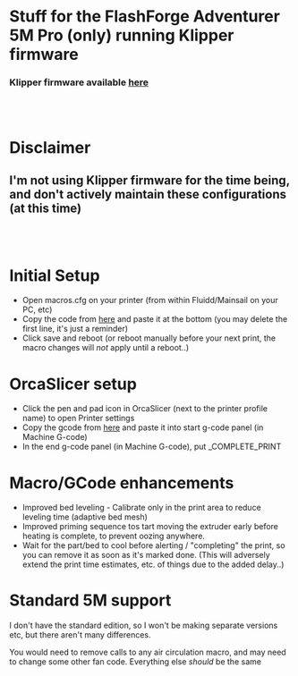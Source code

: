 # Stuff for the FlashForge Adventurer 5M Pro (only) running Klipper firmware
### Klipper firmware available [here](https://github.com/xblax/flashforge_ad5m_klipper_mod)

<br></br>
# Disclaimer
## I'm not using Klipper firmware for the time being, and don't actively maintain these configurations (at this time)
<br></br>

# Initial Setup
-  Open macros.cfg on your printer (from within Fluidd/Mainsail on your PC, etc)
-  Copy the code from [here](https://raw.githubusercontent.com/CopeTypes/ad5m-klipper-stuff/main/ad5m-pro-macros.cfg) and paste it at the bottom (you may delete the first line, it's just a reminder)
-  Click save and reboot (or reboot manually before your next print, the macro changes will *not* apply until a reboot..)

# OrcaSlicer setup
-  Click the pen and pad icon in OrcaSlicer (next to the printer profile name) to open Printer settings
-  Copy the gcode from [here](https://raw.githubusercontent.com/CopeTypes/ad5m-klipper-stuff/main/orcaslicer-start-gcode.gcode) and paste it into start g-code panel (in Machine G-code)
-  In the end g-code panel (in Machine G-code), put _COMPLETE_PRINT

# Macro/GCode enhancements
- Improved bed leveling - Calibrate only in the print area to reduce leveling time (adaptive bed mesh)
- Improved priming sequence tos tart moving the extruder early before heating is complete, to prevent oozing anywhere.
- Wait for the part/bed to cool before alerting / "completing" the print, so you can remove it as soon as it's marked done. (This will adversely extend the print time estimates, etc. of things due to the added delay..)

# Standard 5M support
I don't have the standard edition, so I won't be making separate versions etc, but there aren't many differences.

You would need to remove calls to any air circulation macro, and may need to change some other fan code. Everything else *should* be the same
